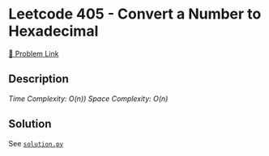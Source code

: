 # Leetcode 405 - Convert a Number to Hexadecimal

[🔗 Problem Link](https://leetcode.com/problems/convert-a-number-to-hexadecimal/)

## Description

*Time Complexity: O(n))
Space Complexity: O(n)*

## Solution

See [`solution.py`](solution.py)
